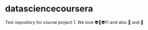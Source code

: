# datasciencecoursera

Test repository for course project 1.
We love :alien::dog::alien:!!!
and also :pizza:
and :car:
